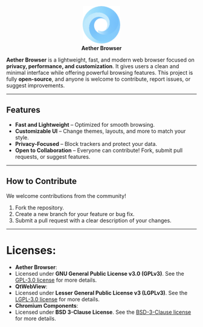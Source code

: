 <p align="center">
  <img src="icongithub.png" alt="Aether Browser Icon" width="100">
  <br>
  <strong>Aether Browser</strong>
</p>

**Aether Browser** is a lightweight, fast, and modern web browser focused on **privacy, performance, and customization**. It gives users a clean and minimal interface while offering powerful browsing features. This project is fully **open-source**, and anyone is welcome to contribute, report issues, or suggest improvements.

---

## Features
- **Fast and Lightweight** – Optimized for smooth browsing.  
- **Customizable UI** – Change themes, layouts, and more to match your style.  
- **Privacy-Focused** – Block trackers and protect your data.  
- **Open to Collaboration** – Everyone can contribute! Fork, submit pull requests, or suggest features.  

---

## How to Contribute
We welcome contributions from the community!  
1. Fork the repository.  
2. Create a new branch for your feature or bug fix.  
3. Submit a pull request with a clear description of your changes.  

---

# Licenses:
- **Aether Browser**:
- Licensed under **GNU General Public License v3.0 (GPLv3)**. See the [GPL-3.0 license](https://github.com/CodeNetLabs/Aether?tab=GPL-3.0-3-ov-file) for more details.
- **QtWebView**:
- Licensed under **Lesser General Public License v3 (LGPLv3)**. See the [LGPL-3.0 license](https://github.com/CodeNetLabs/Aether?tab=LGPL-3.0-2-ov-file) for more details.
- **Chromium Components**:
- Licensed under **BSD 3-Clause License**. See the [BSD-3-Clause license](https://github.com/CodeNetLabs/Aether?tab=BSD-3-Clause-1-ov-file) for more details.
